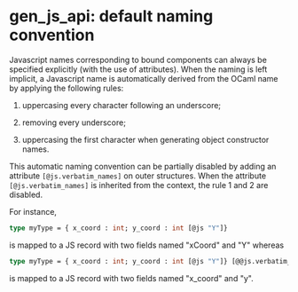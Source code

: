 gen_js_api: default naming convention
=====================================

Javascript names corresponding to bound components can always be
specified explicitly (with the use of attributes).  When the naming is
left implicit, a Javascript name is automatically derived from the
OCaml name by applying the following rules:

  1. uppercasing every character following an underscore;

  2. removing every underscore;

  3. uppercasing the first character when generating object constructor names.

This automatic naming convention can be partially disabled by adding
an attribute `[@js.verbatim_names]` on outer structures. When the attribute
`[@js.verbatim_names]` is inherited from the context, the rule 1 and 2 are
disabled.

For instance,

```ocaml
type myType = { x_coord : int; y_coord : int [@js "Y"]}
```

is mapped to a JS record with two fields named "xCoord" and "Y" whereas

```ocaml
type myType = { x_coord : int; y_coord : int [@js "Y"]} [@@js.verbatim_names]
```

is mapped to a JS record with two fields named "x_coord" and "y".
